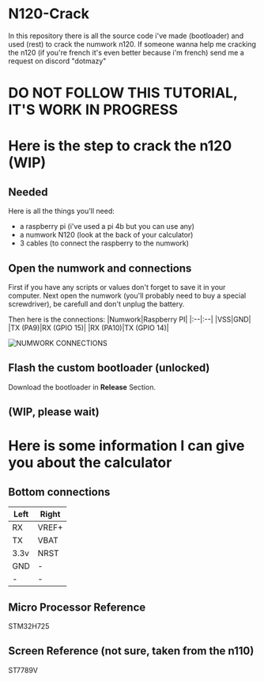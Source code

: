 # N120-Crack
In this repository there is all the source code i've made (bootloader) and used (rest) to crack the numwork n120.
If someone wanna help me cracking the n120 (if you're french it's even better because i'm french) send me a request on discord "dotmazy"

# DO NOT FOLLOW THIS TUTORIAL, IT'S WORK IN PROGRESS

# Here is the step to crack the n120 (WIP)

## Needed

Here is all the things you'll need:
- a raspberry pi (i've used a pi 4b but you can use any)
- a numwork N120 (look at the back of your calculator)
- 3 cables (to connect the raspberry to the numwork)

## Open the numwork and connections

First if you have any scripts or values don't forget to save it in your computer.
Next open the numwork (you'll probably need to buy a special screwdriver), be carefull and don't unplug the battery.

Then here is the connections:
|Numwork|Raspberry PI|
|:--|:--|
|VSS|GND|
|TX (PA9)|RX (GPIO 15)|
|RX (PA10)|TX (GPIO 14)|

![NUMWORK CONNECTIONS](https://github.com/user-attachments/assets/81d5159b-617a-40ef-8e0f-32e959350a6f)

## Flash the custom bootloader (unlocked)
Download the bootloader in **Release** Section.
## (WIP, please wait)

# Here is some information I can give you about the calculator

## Bottom connections
|Left|Right|
|--|--|
|RX|VREF+|
|TX|VBAT|
|3.3v|NRST|
|GND |-|
|-|-|

## Micro Processor Reference
STM32H725

## Screen Reference (not sure, taken from the n110)
ST7789V
